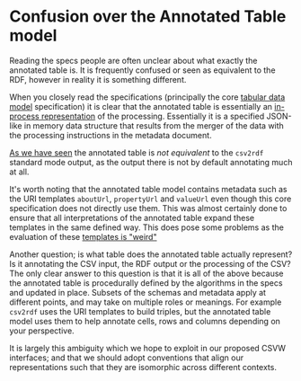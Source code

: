 # Confusion over the Annotated Table model

Reading the specs people are often unclear about what exactly the
annotated table is. It is frequently confused or seen as equivalent to
the RDF, however in reality it is something different.

When you closely read the specifications (principally the core
[tabular data
model](https://www.w3.org/TR/2015/REC-tabular-data-model-20151217/)
specification) it is clear that the annotated table is essentially an
[in-process
representation](https://www.w3.org/TR/2015/REC-tabular-data-model-20151217/#dfn-annotated-table)
of the processing. Essentially it is a specified JSON-like in memory
data structure that results from the merger of the data with the
processing instructions in the metadata document.

[As we have seen](./002-aligning-linked-data-and-annotated-table.md)
the annotated table is _not equivalent_ to the `csv2rdf` standard mode
output, as the output there is not by default annotating much at all.

It's worth noting that the annotated table model contains metadata
such as the URI templates `aboutUrl`, `propertyUrl` and `valueUrl`
even though this core specification does not directly use them. This
was almost certainly done to ensure that all interpretations of the
annotated table expand these templates in the same defined way. This
does pose some problems as the evaluation of these [templates is
"weird"](./001-template-evaluation.md)

Another question; is what table does the annotated table actually
represent? Is it annotating the CSV input, the RDF output or the
processing of the CSV? The only clear answer to this question is that
it is all of the above because the annotated table is procedurally
defined by the algorithms in the specs and updated in place. Subsets
of the schemas and metadata apply at different points, and may take on
multiple roles or meanings. For example `csv2rdf` uses the URI
templates to build triples, but the annotated table model uses them to
help annotate cells, rows and columns depending on your perspective.

It is largely this ambiguity which we hope to exploit in our proposed
CSVW interfaces; and that we should adopt conventions that align our
representations such that they are isomorphic across different
contexts.
